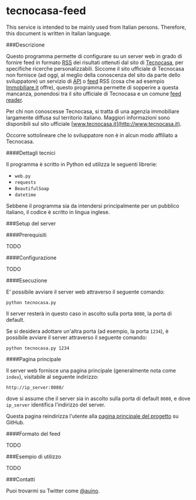 # tecnocasa-feed

This service is intended to be mainly used from Italian persons.
Therefore, this document is written in Italian language.

###Descrizione

Questo programma permette di configurare su un server web in grado di fornire feed in formato [RSS](https://it.wikipedia.org/wiki/RSS) dei risultati ottenuti dal sito di [Tecnocasa](http://tecnocasa.it), per specifiche ricerche personalizzabili.
Siccome il sito ufficiale di Tecnocasa non fornisce (ad oggi, al meglio della conoscenza del sito da parte dello sviluppatore) un servizio di [API](https://it.wikipedia.org/wiki/Application_programming_interface) o [feed](https://it.wikipedia.org/wiki/Feed) RSS (cosa che ad esempio [Immobiliare.it](http://immobiliare.it) offre), questo programma permette di sopperire a questa mancanza, ponendosi tra il sito ufficiale di Tecnocasa e un comune [feed reader](https://it.wikipedia.org/wiki/Aggregatore).

Per chi non conoscesse Tecnocasa, si tratta di una agenzia immobiliare largamente diffusa sul territorio italiano.
Maggiori informazioni sono disponibili sul sito ufficiale [www.tecnocasa.it](http://www.tecnocasa.it).

Occorre sottolineare che lo sviluppatore non è in alcun modo affiliato a Tecnocasa.

####Dettagli tecnici

Il programma è scritto in Python ed utilizza le seguenti librerie:
 * `web.py`
 * `requests`
 * `BeautifulSoap`
 * `datetime`

Sebbene il programma sia da intendersi principalmente per un pubblico italiano, il codice è scritto in lingua inglese.

###Setup del server

####Prerequisiti

TODO

####Configurazione

TODO

####Esecuzione

E' possibile avviare il server web attraverso il seguente comando:

```
python tecnocasa.py
```

Il server resterà in questo caso in ascolto sulla porta `8080`, la porta di default.

Se si desidera adottare un'altra porta (ad esempio, la porta `1234`), è possibile avviare il server attraverso il seguente comando:

```
python tecnocasa.py 1234
```

####Pagina principale

Il server web fornisce una pagina principale (generalmente nota come `index`), visitabile al seguente indirizzo:

```
http://ip_server:8080/
```

dove si assume che il server sia in ascolto sulla porta di default `8080`, e dove `ip_server` identifica l'indirizzo del server.

Questa pagina reindirizza l'utente alla [pagina principale del progetto](https://github.com/auino/tecnocasa-feed) su GitHub.

####Formato del feed

TODO

###Esempio di utilizzo

TODO

###Contatti

Puoi trovarmi su Twitter come [@auino](https://twitter.com/auino).

